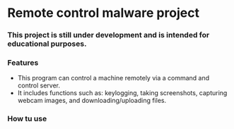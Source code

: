 # Remote control malware project

### This project is still under development and is intended for educational purposes.
### Features

- This program can control a machine remotely via a command and control server.
- It includes functions such as: keylogging, taking screenshots, capturing webcam images, and downloading/uploading files.


### How tu use
```

```

